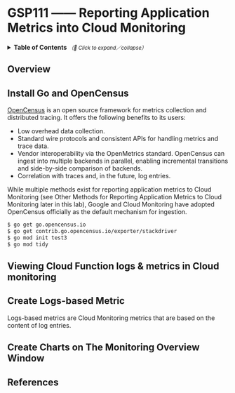 # GSP111 —— Reporting Application Metrics into Cloud Monitoring

<details>
  <summary>
    <strong>Table of Contents</strong>
    <small><em>（🔎 Click to expand／collapse）</em></small>
  </summary>

- [GSP111 —— Reporting Application Metrics into Cloud Monitoring](#gsp111--reporting-application-metrics-into-cloud-monitoring)
  - [Overview](#overview)
  - [Install Go and OpenCensus](#install-go-and-opencensus)
  - [Viewing Cloud Function logs & metrics in Cloud monitoring](#viewing-cloud-function-logs--metrics-in-cloud-monitoring)
  - [Create Logs-based Metric](#create-logs-based-metric)
  - [Create Charts on The Monitoring Overview Window](#create-charts-on-the-monitoring-overview-window)
  - [References](#references)

</details>

## Overview

## Install Go and OpenCensus

[OpenCensus](https://opencensus.io/) is an open source framework for metrics collection and distributed tracing. It offers the following benefits to its users:

- Low overhead data collection.
- Standard wire protocols and consistent APIs for handling metrics and trace data.
- Vendor interoperability via the OpenMetrics standard. OpenCensus can ingest into multiple backends in parallel, enabling incremental transitions and side-by-side comparison of backends.
- Correlation with traces and, in the future, log entries.

While multiple methods exist for reporting application metrics to Cloud Monitoring (see Other Methods for Reporting Application Metrics to Cloud Monitoring later in this lab), Google and Cloud Monitoring have adopted OpenCensus officially as the default mechanism for ingestion.

```bash
$ go get go.opencensus.io
$ go get contrib.go.opencensus.io/exporter/stackdriver
$ go mod init test3
$ go mod tidy
```

## Viewing Cloud Function logs & metrics in Cloud monitoring

## Create Logs-based Metric

Logs-based metrics are Cloud Monitoring metrics that are based on the content of log entries.

## Create Charts on The Monitoring Overview Window

## References

